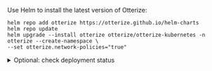 Use Helm to install the latest version of Otterize:
   ```shell
   helm repo add otterize https://otterize.github.io/helm-charts
   helm repo update
   helm upgrade --install otterize otterize/otterize-kubernetes -n otterize --create-namespace \
   --set otterize.network-policies="true"
   ```
<details>
  <summary>Optional: check deployment status</summary>
  <div>

It can take several minutes for the pods to be `Running` and all containers to be ready.
You can monitor progress with the following command:
   ```
   kubectl get pods -n otterize -w
   ```
Once you see the following (there may be even more pods), you can stop monitoring with `Ctrl-C`:
   ```bash
   NAME                                                             READY   STATUS    RESTARTS      AGE
   intents-operator-controller-manager-6b97596d54-5qxcw             2/2     Running   0             53s
   otterize-watcher-77db87cfcd-xhsrk                                1/1     Running   0             53s
   ```
</div>
</details>